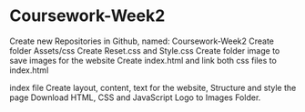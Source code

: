 # Coursework-Week2
Create new Repositories in Github, named: Coursework-Week2
Create folder Assets/css
Create Reset.css and Style.css 
Create folder image to save images for the website
Create index.html and link both css files to index.html

index file
Create layout, content, text for the website, 
Structure and style the page
Download HTML, CSS and JavaScript Logo to Images Folder. 

